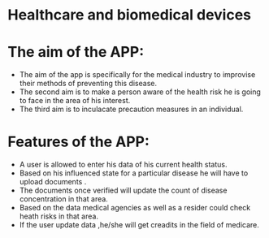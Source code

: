 # Healthcare and biomedical devices
 # The aim of the APP:
 
  <ul>
    <li>The aim of the app is specifically for the medical industry to improvise their methods of preventing this disease.</li>
    
<li>The second aim is to make a person aware of the health risk he is going to face in the area of his interest.</li>

<li>The third aim is to inculacate precaution measures in an individual.</li>
</ul>

# Features of the APP:
  <p>
  <ul>
  <li>A user is allowed to enter his data of his current health status.</li>
  <li>Based on his influenced state for a particular disease he will have to upload documents .</li>
  <li>The documents once verified will update the count of disease concentration in that area.</li>
  <li>Based on the data medical agencies as well as a resider could check heath risks in that area.</li>
   <li> If the user update data ,he/she will get creadits in the field of medicare. </li> 
  </ul>
    </p>
